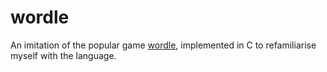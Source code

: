 # wordle

An imitation of the popular game [wordle](https://www.nytimes.com/games/wordle/index.html), implemented in C to refamiliarise myself with the language.
